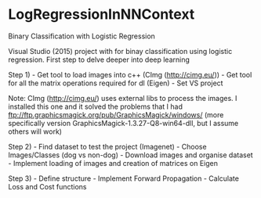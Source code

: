 # LogRegressionInNNContext
Binary Classification with Logistic Regression

Visual Studio (2015) project with for binay classification using logistic regression. First step to delve deeper into deep learning

Step 1)
	- Get tool to load images into c++ (CImg (http://cimg.eu/))
	- Get tool for all the matrix operations required for dl (Eigen)
	- Set VS project

Note: CImg (http://cimg.eu/) uses external libs to process the images. I installed this one and it solved the problems that I had ftp://ftp.graphicsmagick.org/pub/GraphicsMagick/windows/ (more specifically version GraphicsMagick-1.3.27-Q8-win64-dll, but I assume others will work)

Step 2)
	- Find dataset to test the project (Imagenet)
	- Choose Images/Classes (dog vs non-dog)
	- Download images and organise dataset
	- Implement loading of images and creation of matrices on Eigen

Step 3)
	- Define structure 
	- Implement Forward Propagation
	- Calculate Loss and Cost functions
	